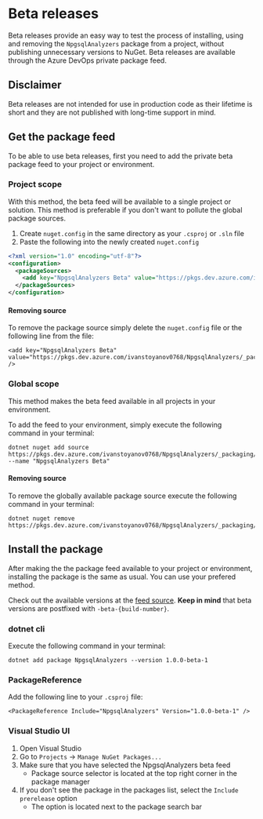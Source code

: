 # Beta releases

Beta releases provide an easy way to test the process of installing, using and
removing the `NpgsqlAnalyzers` package from a project,
without publishing unnecessary versions to NuGet. Beta releases are available
through the Azure DevOps private package feed.

## Disclaimer

Beta releases are not intended for use in production code as their lifetime is
short and they are not published with long-time support in mind.

## Get the package feed

To be able to use beta releases, first you need to add the private beta package
feed to your project or environment.

### Project scope

With this method, the beta feed will be available to a single project or solution.
This method is preferable if you don't want to pollute the global package sources.

1. Create `nuget.config` in the same directory as your `.csproj` or `.sln` file
2. Paste the following into the newly created `nuget.config`

```xml
<?xml version="1.0" encoding="utf-8"?>
<configuration>
  <packageSources>
    <add key="NpgsqlAnalyzers Beta" value="https://pkgs.dev.azure.com/ivanstoyanov0768/NpgsqlAnalyzers/_packaging/BetaReleases/nuget/v3/index.json" />
  </packageSources>
</configuration>
```

#### Removing source

To remove the package source simply delete the `nuget.config` file or the
following line from the file:

```
<add key="NpgsqlAnalyzers Beta" value="https://pkgs.dev.azure.com/ivanstoyanov0768/NpgsqlAnalyzers/_packaging/BetaReleases/nuget/v3/index.json" />
```

### Global scope

This method makes the beta feed available in all projects in your environment.

To add the feed to your environment, simply execute the following command in your
terminal:

```
dotnet nuget add source https://pkgs.dev.azure.com/ivanstoyanov0768/NpgsqlAnalyzers/_packaging/BetaReleases/nuget/v3/index.json --name "NpgsqlAnalyzers Beta"
```

#### Removing source

To remove the globally available package source execute the following command in your terminal:

```
dotnet nuget remove https://pkgs.dev.azure.com/ivanstoyanov0768/NpgsqlAnalyzers/_packaging/BetaReleases/nuget/v3/index.json
```

## Install the package

After making the the package feed available to your project or environment,
installing the package is the same as usual. You can use your prefered method.

Check out the available versions at the [feed source](https://dev.azure.com/ivanstoyanov0768/NpgsqlAnalyzers/_packaging?_a=package&feed=BetaReleases&package=NpgsqlAnalyzers&protocolType=NuGet&version=0.0.1-beta-44&view=versions).
**Keep in mind** that beta versions are postfixed with `-beta-{build-number}`.

### dotnet cli

Execute the following command in your terminal:

```
dotnet add package NpgsqlAnalyzers --version 1.0.0-beta-1
```

### PackageReference

Add the following line to your `.csproj` file:

```
<PackageReference Include="NpgsqlAnalyzers" Version="1.0.0-beta-1" />
```

### Visual Studio UI

1. Open Visual Studio
2. Go to `Projects` -> `Manage NuGet Packages...`
3. Make sure that you have selected the NpgsqlAnalyzers beta feed
    - Package source selector is located at the top right corner in the
package manager
4. If you don't see the package in the packages list, select the
`Include prerelease` option
    - The option is located next to the package search bar